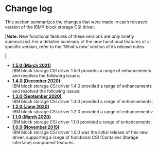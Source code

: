 # Change log

This section summarizes the changes that were made in each released version of the IBM® block storage CSI driver.

|**Note:** New functional features of these versions are only briefly summarized. For a detailed summary of the new functional features of a specific version, refer to the 'What's new' section of its release notes.

|

-   **[1.5.0 \(March 2021\)](csi_rn_changelog_1.5.0.md)**  
IBM block storage CSI driver 1.5.0 provides a range of enhancements and resolves the following issues:
-   **[1.4.0 \(December 2020\)](csi_rn_changelog_1.4.0.md)**  
IBM block storage CSI driver 1.4.0 provided a range of enhancements and resolved the following issues:
-   **[1.3.0 \(September 2020\)](csi_rn_changelog_1.3.0.md)**  
IBM block storage CSI driver 1.3.0 provided a range of enhancements:
-   **[1.2.0 \(June 2020\)](csi_rn_changelog_1.2.0.md)**  
IBM block storage CSI driver 1.2.0 provided a range of enhancements:
-   **[1.1.0 \(March 2020\)](csi_rn_changelog_1.1.0.md)**  
IBM block storage CSI driver 1.1.0 provided a range of enhancements:
-   **[1.0.0 \(November 2019\)](csi_rn_changelog_1.0.0.md)**  
IBM block storage CSI driver 1.0.0 was the initial release of this new driver, supporting a range of functional CSI \(Container Storage Interface\) component features.

